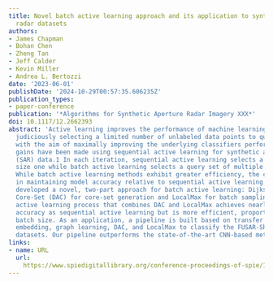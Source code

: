 ```yaml
---
title: Novel batch active learning approach and its application to synthetic aperture
  radar datasets
authors:
- James Chapman
- Bohan Chen
- Zheng Tan
- Jeff Calder
- Kevin Miller
- Andrea L. Bertozzi
date: '2023-06-01'
publishDate: '2024-10-29T00:57:35.606235Z'
publication_types:
- paper-conference
publication: '*Algorithms for Synthetic Aperture Radar Imagery XXX*'
doi: 10.1117/12.2662393
abstract: 'Active learning improves the performance of machine learning methods by
  judiciously selecting a limited number of unlabeled data points to query for labels,
  with the aim of maximally improving the underlying classifiers performance. Recent
  gains have been made using sequential active learning for synthetic aperture radar
  (SAR) data.1 In each iteration, sequential active learning selects a query set of
  size one while batch active learning selects a query set of multiple datapoints.
  While batch active learning methods exhibit greater efficiency, the challenge lies
  in maintaining model accuracy relative to sequential active learning methods. We
  developed a novel, two-part approach for batch active learning: Dijkstra’s Annulus
  Core-Set (DAC) for core-set generation and LocalMax for batch sampling. The batch
  active learning process that combines DAC and LocalMax achieves nearly identical
  accuracy as sequential active learning but is more efficient, proportional to the
  batch size. As an application, a pipeline is built based on transfer learning feature
  embedding, graph learning, DAC, and LocalMax to classify the FUSAR-Ship and OpenSARShip
  datasets. Our pipeline outperforms the state-of-the-art CNN-based methods.'
links:
- name: URL
  url: 
    https://www.spiedigitallibrary.org/conference-proceedings-of-spie/12520/125200B/Novel-batch-active-learning-approach-and-its-application-to-synthetic/10.1117/12.2662393.full
---
```

